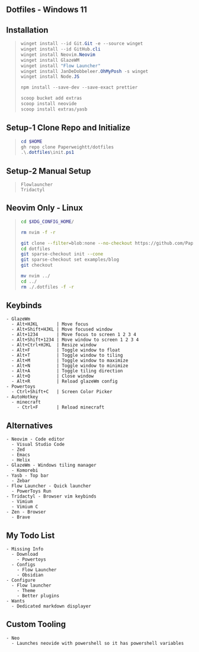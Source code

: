 ## Dotfiles - Windows 11

## Installation

> ```powershell
> winget install --id Git.Git -e --source winget
> winget install --id GitHub.cli
> winget install Neovim.Neovim
> winget install GlazeWM
> winget install "Flow Launcher"
> winget install JanDeDobbeleer.OhMyPosh -s winget
> winget install Node.JS
>
> npm install --save-dev --save-exact prettier
>
> scoop bucket add extras
> scoop install neovide
> scoop install extras/yasb
> ```

## Setup-1 Clone Repo and Initialize

> ```powershell
> cd $HOME
> gh repo clone Paperweightt/dotfiles
> .\.dotfiles\init.ps1
> ```

## Setup-2 Manual Setup

> ```
> Flowlauncher
> Tridactyl
> ```

## Neovim Only - Linux

> ```bash
> cd $XDG_CONFIG_HOME/
>
> rm nvim -f -r
>
> git clone --filter=blob:none --no-checkout https://github.com/Paperweightt/dotfiles
> cd dotfiles
> git sparse-checkout init --cone
> git sparse-checkout set examples/blog
> git checkout
>
> mv nvim ../
> cd ../
> rm ./.dotfiles -f -r
> ```

## Keybinds

```
- GlazeWm
  - Alt+HJKL       | Move focus
  - Alt+Shift+HJKL | Move focused window
  - Alt+1234       | Move focus to screen 1 2 3 4
  - Alt+Shift+1234 | Move window to screen 1 2 3 4
  - Alt+Ctrl+HJKL  | Resize window
  - Alt+F          | Toggle window to float
  - Alt+T          | Toggle window to tiling
  - Alt+M          | Toggle window to maximize
  - Alt+N          | Toggle window to minimize
  - Alt+A          | Toggle tiling direction
  - Alt+Q          | Close window
  - Alt+R          | Reload glazeWm config
- Powertoys
  - Ctrl+Shift+C   | Screen Color Picker
- AutoHotkey
  - minecraft
    - Ctrl+F       | Reload minecraft
```

## Alternatives

```
- Neovim - Code editor
  - Visual Studio Code
  - Zed
  - Emacs
  - Helix
- GlazeWm - Windows tiling manager
  - Komorebi
- Yasb - Top bar
  - Zebar
- Flow Launcher - Quick launcher
  - PowerToys Run
- Tridactyl - Browser vim keybinds
  - Vimium
  - Vimium C
- Zen - Browser
  - Brave
```

## My Todo List

```
- Missing Info
  - Download
    - Powertoys
  - Configs
    - Flow Launcher
    - Obsidian
- Configure
  - Flow launcher
    - Theme
    - Better plugins
- Wants
  - Dedicated markdown displayer
```

## Custom Tooling

```
- Neo
  - Launches neovide with powershell so it has powershell variables
```
